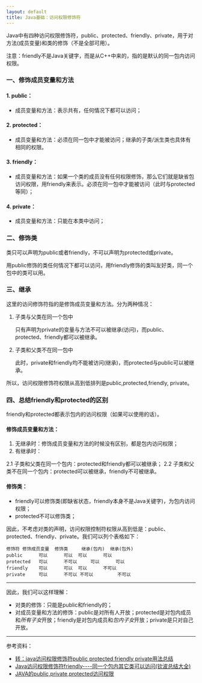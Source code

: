 ```yaml
---
layout: default
title: Java基础：访问权限修饰符
---
```

Java中有四种访问权限修饰符，public、protected、friendly、private，用于对方法(成员变量)和类的修饰（不是全部可用）。

注意：friendly不是Java关键字，而是从C++中来的，指的是默认的同一包内访问权限。


### 一、修饰成员变量和方法

#### 1. public：

* 成员变量和方法：表示共有，任何情况下都可以访问；

#### 2. protected：

* 成员变量和方法：必须在同一包中才能被访问；继承的子类/派生类也具体有相同的权限。

#### 3. friendly：

* 成员变量和方法：如果一个类的成员没有任何权限修饰，那么它们就是缺省包访问权限，用friendly来表示。必须在同一包中才能被访问（此时与protected等同）；

#### 4. private：

* 成员变量和方法：只能在本类中访问；


### 二、修饰类

类只可以声明为public或者friendly，不可以声明为protected或private。

用public修饰的类任何情况下都可以访问，用friendly修饰的类叫友好类，同一个包中的类可以用。


### 三、继承

这里的访问修饰符指的是修饰成员变量和方法。分为两种情况：

1. 子类与父类在同一个包中

	只有声明为private的变量与方法不可以被继承(访问)，而public、protected、friendly都可以被继承。

2. 子类和父类不在同一包中

	此时，private和friendly均不能被访问(继承)，而protected与public可以被继承。

所以，访问权限修饰符权限从高到低排列是public,protected,friendly, private。


### 四、总结friendly和protected的区别

friendly和protected都表示包内的访问权限（如果可以使用的话）。

#### 修饰成员变量和方法：

1. 无继承时：修饰成员变量和方法的时候没有区别，都是包内访问权限；
2. 有继承时：

2.1 子类和父类在同一个包内：protected和friendly都可以被继承；
2.2 子类和父类不在同一个包内：protected可以被继承，friendly不可被继承。

#### 修饰类：

* friendly可以修饰类(即缺省状态，friendly本身不是Java关键字)，为包内访问权限；
* protected不可以修饰类；

因此，不考虑对类的声明，访问权限控制符权限从高到低是：public、protected、friendly、private。我们可以列个表格如下：

	修饰符	修饰成员变量 	修饰类 	继承(包内)  继承(包外)
	public 		可以 		可以 	可以 		可以
	protected 	可以 		不可以 	可以 		可以
	friendly 	可以 		可以 	可以 		不可以
	private 	可以 	 	不可以	不可以 		不可以

---

因此，我们可以这样理解：

* 对类的修饰：只能是public和friendly的；
* 对成员变量和方法的修饰：public是对所有人开放；protected是对包内成员和*所有子女*开放；friendly是对包内成员和*包内子女*开放；private是只对自己开放。

---

参考资料：

* [转：java访问权限修饰符public protected friendly private用法总结](http://www.blogjava.net/hongzionline/archive/2007/09/19/146409.html)
* [Java访问权限修饰符friendly----同一个包内其它类可以访问(钦波总结大全)](http://huiqinbo.iteye.com/blog/577956)
* [JAVA的public,private,protected访问权限](http://linder0209.iteye.com/blog/1397851)